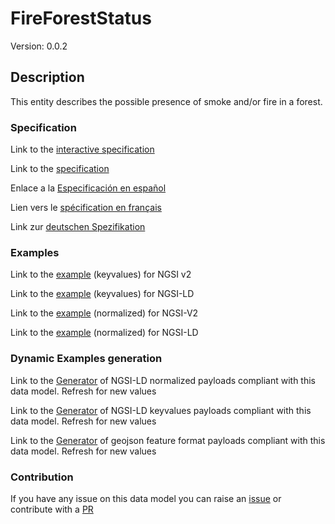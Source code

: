 # FireForestStatus
Version: 0.0.2

## Description 

This entity describes the possible presence of smoke and/or fire in a forest.
### Specification

Link to the [interactive specification](https://swagger.lab.fiware.org/?url=https://github.com/smart-data-models/dataModel.Forestry/blob/master/FireForestStatus/swagger.yaml)

Link to the [specification](https://github.com/smart-data-models/dataModel.Forestry/blob/master/FireForestStatus/doc/spec.md)

Enlace a la [Especificación en español](https://github.com/smart-data-models/dataModel.Forestry/blob/master/FireForestStatus/doc/spec_ES.md)

Lien vers le [spécification en français](https://github.com/smart-data-models/dataModel.Forestry/blob/master/FireForestStatus/doc/spec_FR.md)

Link zur [deutschen Spezifikation](https://github.com/smart-data-models/dataModel.Forestry/blob/master/FireForestStatus/doc/spec_DE.md)
### Examples

Link to the [example](https://github.com/smart-data-models/dataModel.Forestry/blob/master/FireForestStatus/examples/example.json) (keyvalues) for NGSI v2

Link to the [example](https://github.com/smart-data-models/dataModel.Forestry/blob/master/FireForestStatus/examples/example.jsonld) (keyvalues) for NGSI-LD

Link to the [example](https://github.com/smart-data-models/dataModel.Forestry/blob/master/FireForestStatus/examples/example-normalized.json) (normalized) for NGSI-V2

Link to the [example](https://github.com/smart-data-models/dataModel.Forestry/blob/master/FireForestStatus/examples/example-normalized.jsonld) (normalized) for NGSI-LD
### Dynamic Examples generation

Link to the [Generator](https://smartdatamodels.org/extra/ngsi-ld_generator.php?schemaUrl=https://raw.githubusercontent.com/smart-data-models/dataModel.Forestry/master/FireForestStatus/schema.json&email=info@smartdatamodels.org) of NGSI-LD normalized payloads compliant with this data model. Refresh for new values

Link to the [Generator](https://smartdatamodels.org/extra/ngsi-ld_generator_keyvalues.php?schemaUrl=https://raw.githubusercontent.com/smart-data-models/dataModel.Forestry/master/FireForestStatus/schema.json&email=info@smartdatamodels.org) of NGSI-LD keyvalues payloads compliant with this data model. Refresh for new values

Link to the [Generator](https://smartdatamodels.org/extra/geojson_features_generator_v1.0.php?schemaUrl=https://raw.githubusercontent.com/smart-data-models/dataModel.Forestry/master/FireForestStatus/schema.json&email=info@smartdatamodels.org) of geojson feature format payloads compliant with this data model. Refresh for new values
### Contribution

 If you have any issue on this data model you can raise an [issue](https://github.com/smart-data-models/dataModel.Forestry/issues)  or contribute with a [PR](https://github.com/smart-data-models/dataModel.Forestry/pulls)
